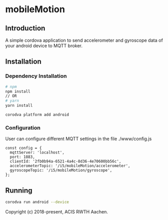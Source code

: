 # mobileMotion

## Introduction
A simple cordova application to send accelerometer and gyroscope data of your android device to MQTT broker.

## Installation

### Dependency Installation
``` bash
# npm
npm install
// OR
# yarn
yarn install
```

``` bash
corodva platform add android
```

### Configuration
User can configure different MQTT settings in the file ./www/config.js
```
const config = {
  mqttServer: 'localhost',
  port: 1883,
  clientId: '2fb0b94a-6521-4a4c-8d36-4e70600bb56c',
  accelerometerTopic: '/i5/mobileMotion/accelerometer',
  gyroscopeTopic: '/i5/mobileMotion/gyroscope',
};
```

## Running

``` bash
corodva run android --device
```
Copyright (c) 2018-present, ACIS RWTH Aachen.
